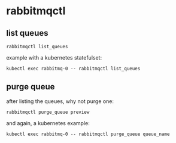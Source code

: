 # rabbitmqctl

## list queues

```
rabbitmqctl list_queues
```

example with a kubernetes statefulset:

```
kubectl exec rabbitmq-0 -- rabbitmqctl list_queues
```

## purge queue

after listing the queues, why not purge one:

```
rabbitmqctl purge_queue preview
```

and again, a kubernetes example:

```
kubectl exec rabbitmq-0 -- rabbitmqctl purge_queue queue_name
```
